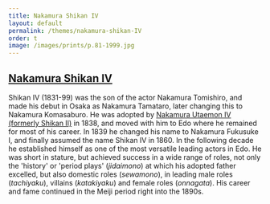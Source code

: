 ```yaml
---
title: Nakamura Shikan IV
layout: default
permalink: /themes/nakamura-shikan-IV
order: t
image: /images/prints/p.81-1999.jpg
---
```

## [Nakamura Shikan IV](/exhibition/group-21)

Shikan IV (1831-99) was the son of the actor Nakamura Tomishiro, and made his debut in Osaka as Nakamura Tamataro, later changing this to Nakamura Komasaburo. He was adopted by [Nakamura Utaemon IV (formerly Shikan II)](/exhibition/group-20) in 1838, and moved with him to Edo where he remained for most of his career. In 1839 he changed his name to Nakamura Fukusuke I, and finally assumed the name Shikan IV in 1860. In the following decade he established himself as one of the most versatile leading actors in Edo. He was short in stature, but achieved success in a wide range of roles, not only the 'history' or 'period plays' (_jidaimono_) at which his adopted father excelled, but also domestic roles (_sewamono_), in leading male roles (_tachiyaku_), villains (_katakiyaku_) and female roles (_onnagata_). His career and fame continued in the Meiji period right into the 1890s.
